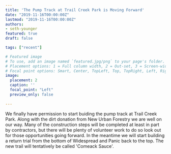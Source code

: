 ```yaml
---
title: 'The Pump Track at Trail Creek Park is Moving Forward'
date: "2019-11-16T00:00:00Z"
lastmod: "2019-11-16T00:00:00Z"
authors:
- seth-younger
featured: true
draft: false

tags: ["recent"]

# Featured image
# To use, add an image named `featured.jpg/png` to your page's folder.
# Placement options: 1 = Full column width, 2 = Out-set, 3 = Screen-width
# Focal point options: Smart, Center, TopLeft, Top, TopRight, Left, Right, BottomLeft, Bottom, BottomRight
image:
  placement: 2
  caption: ''
  focal_point: "Left"
  preview_only: false
  
---
```


We finally have permission to start buiding the pump track at Trail Creek Park. Along with the dirt donation from New Urban Forestry we are well on our way. Many of the construction steps will be completed at least in part by contractors, but there will be plenty of volunteer work to do so look out for those opportunities going forward. In the meantime we will start building a return trial from the bottom of Widespread and Panic back to the top. The new trail will tentatively be called 'Comeack Sauce'.
